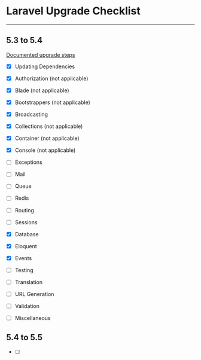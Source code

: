 # Laravel Upgrade Checklist

***


## 5.3 to 5.4 
[Documented upgrade steps](https://laravel.com/docs/5.4/upgrade)

- [x] Updating Dependencies
- [x] Authorization (not applicable)
- [x] Blade (not applicable)
- [x] Bootstrappers (not applicable)
- [x] Broadcasting
- [x] Collections (not applicable)
- [x] Container (not applicable)
- [x] Console (not applicable)
- [ ] Exceptions
- [ ] Mail
- [ ] Queue
- [ ] Redis
- [ ] Routing
- [ ] Sessions
- [x] Database
- [x] Eloquent
- [x] Events
- [ ] Testing
- [ ] Translation
- [ ] URL Generation
- [ ] Validation
- [ ] Miscellaneous



## 5.4 to 5.5
- [ ]
